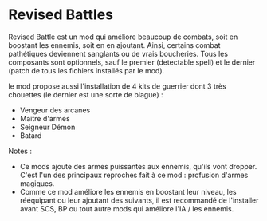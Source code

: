 # Revised Battles
Revised Battle est un mod qui améliore beaucoup de combats, soit en boostant les ennemis, soit en en ajoutant. Ainsi, certains combat pathétiques deviennent sanglants ou de vrais boucheries. Tous les composants sont optionnels, sauf le premier (detectable spell) et le dernier (patch de tous les fichiers installés par le mod).

le mod propose aussi l'installation de 4 kits de guerrier dont 3 très chouettes (le dernier est une sorte de blague) :
 - Vengeur des arcanes
 - Maitre d'armes
 - Seigneur Démon
 - Batard
 
 
Notes :
 - Ce mods ajoute des armes puissantes aux ennemis, qu'ils vont dropper. C'est l'un des principaux reproches fait à ce mod : profusion d'armes magiques.
 - Comme ce mod améliore les ennemis en boostant leur niveau, les rééquipant ou leur ajoutant des suivants, il est recommandé de l'installer avant SCS, BP ou tout autre mods qui améliore l'IA / les ennemis.
